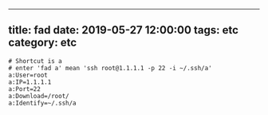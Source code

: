 
---
title: fad
date: 2019-05-27 12:00:00
tags: etc
category: etc
---

```
# Shortcut is a
# enter 'fad a' mean 'ssh root@1.1.1.1 -p 22 -i ~/.ssh/a'
a:User=root
a:IP=1.1.1.1
a:Port=22
a:Download=/root/
a:Identify=~/.ssh/a
```
